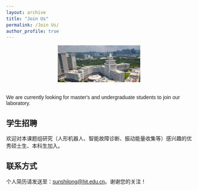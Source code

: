 ```yaml
---
layout: archive
title: "Join Us"
permalink: /Join Us/
author_profile: true
---
```

<style>
body {
    font-family: 'Trebuchet MS', sans-serif; /* 使用 Trebuchet MS 字体 */
}
</style>

<div style="text-align: center">
    <img src='/images/school.jpg' height="100px">
</div>

<br>

We are currently looking for master's and undergraduate students to join our laboratory.

<h2>学生招聘</h2>

<p>欢迎对本课题组研究（人形机器人、智能故障诊断、振动能量收集等）感兴趣的优秀硕士生、本科生加入。</p>

<h2>联系方式</h2>

<p>个人简历请发送至：<a href="mailto:sunshilong@hit.edu.cn">sunshilong@hit.edu.cn</a>。谢谢您的关注！</p>
